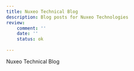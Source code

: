 ```yaml
---
title: Nuxeo Technical Blog
description: Blog posts for Nuxeo Technologies
review:
    comment: ''
    date: ''
    status: ok
    
---
```


Nuxeo Technical Blog